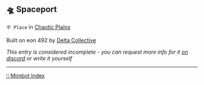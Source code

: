 ## 🛸 Spaceport

`🪧 Place` in [Chaotic Plains](<https://zeithalt.github.io/r/chaotic_plains.html>)

Built on eon 492 by [Delta Collective](<https://zeithalt.github.io/r/delta_collective.html>)

_This entry is considered incomplete - you can request more info for it [on discord](<https://discord.com/channels/562910943848169472/1173922660489633802>) or write it yourself_


-----
[`📑` Mimbot Index](<https://zeithalt.github.io/r/#6690>)
<!---
keywords:  dc, chaotic plains
aliases: 
-->